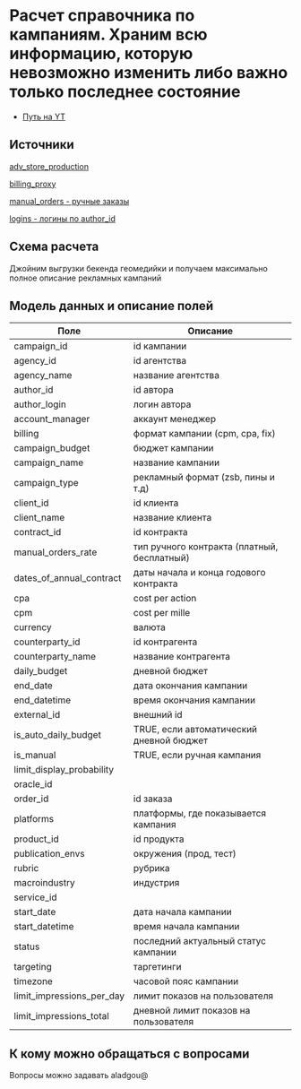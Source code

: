 # Расчет справочника по кампаниям. Храним всю информацию, которую невозможно изменить либо важно только последнее состояние
- [Путь на YT](https://yt.yandex-team.ru/hahn/navigation?path=//home/maps/adv/analytics/data/campaigns_info)

## Источники
[adv_store_production](https://yt.yandex-team.ru/hahn/navigation?path=//home/geodisplay/analytics/regular/snapshot/adv_store_production)

[billing_proxy](https://yt.yandex-team.ru/hahn/navigation?path=//home/geodisplay/analytics/regular/snapshot/billing_proxy)

[manual_orders - ручные заказы](https://yt.yandex-team.ru/hahn/navigation?path=//home/geodisplay/analytics/regular/snapshot/manual_orders/orders)

[logins - логины по author_id](https://yt.yandex-team.ru/hahn/navigation?path=//home/geoadv/geoprod/production/stream_snapshots/geoadv_users)


## Схема расчета
Джойним выгрузки бекенда геомедийки и получаем максимально полное описание рекламных кампаний

## Модель данных и описание полей

| Поле                      | Описание                                    |
|---------------------------|---------------------------------------------|
| campaign_id               | id кампании                                 |
| agency_id                 | id агентства                                |
| agency_name               | название агентства                          |
| author_id                 | id автора                                   |
| author_login              | логин автора                                |
| account_manager           | аккаунт менеджер                            |
| billing                   | формат кампании (cpm, cpa, fix)             |
| campaign_budget           | бюджет кампании                             |
| campaign_name             | название кампании                           |
| campaign_type             | рекламный формат (zsb, пины и т.д)          |
| client_id                 | id клиента                                  |
| client_name               | название клиента                            |
| contract_id               | id контракта                                |
| manual_orders_rate        | тип ручного контракта (платный, бесплатный) |
| dates_of_annual_contract  | даты начала и конца годового контракта      |
| cpa                       | cost per action                             |
| cpm                       | cost per mille                              |
| currency                  | валюта                                      |
| counterparty_id           | id контрагента                              |
| counterparty_name         | название контрагента                        |
| daily_budget              | дневной бюджет                              |
| end_date                  | дата окончания кампании                     |
| end_datetime              | время окончания кампании                    |
| external_id               | внешний id                                  |
| is_auto_daily_budget      | TRUE, если автоматический дневной бюджет    |
| is_manual                 | TRUE, если ручная кампания                  |
| limit_display_probability |                                             |
| oracle_id                 |                                             |
| order_id                  | id заказа                                   |
| platforms                 | платформы, где показывается кампания        |
| product_id                | id продукта                                 |
| publication_envs          | окружения (прод, тест)                      |
| rubric                    | рубрика                                     |
| macroindustry             | индустрия                                   |
| service_id                |                                             |
| start_date                | дата начала кампании                        |
| start_datetime            | время начала кампании                       |
| status                    | последний актуальный статус кампании        |
| targeting                 | таргетинги                                  |
| timezone                  | часовой пояс кампании                       |
| limit_impressions_per_day | лимит показов на пользователя               |
| limit_impressions_total   | дневной лимит показов на пользователя       |





## К кому можно обращаться с вопросами

Вопросы можно задавать aladgou@
